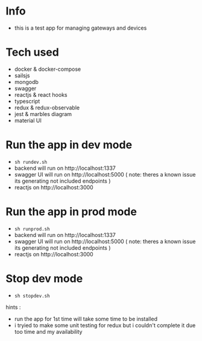 #  Info
- this is a test app for managing gateways and devices

# Tech used

- docker & docker-compose
- sailsjs
- mongodb
- swagger
- reactjs & react hooks
- typescript
- redux & redux-observable
- jest & marbles diagram
- material UI

# Run the app in dev mode
- `sh rundev.sh`
- backend will run on http://localhost:1337
- swagger UI will run on http://localhost:5000 ( note: theres a known issue its generating not included endpoints )
- reactjs on http://localhost:3000

# Run the app in prod mode
- `sh runprod.sh`
- backend will run on http://localhost:1337
- swagger UI will run on http://localhost:5000 ( note: theres a known issue its generating not included endpoints )
- reactjs on http://localhost:3000
# Stop dev mode
- `sh stopdev.sh`



hints : 
- run the app for 1st time will take some time to be installed 
- i tryied to make some unit testing for redux but i couldn't complete it due too time and my availability 
